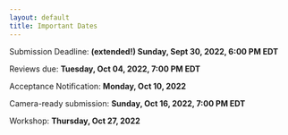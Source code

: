 ```yaml
---
layout: default
title: Important Dates
---
```


Submission Deadline: **(extended!) Sunday, Sept 30, 2022, 6:00 PM EDT**

Reviews due: **Tuesday, Oct 04, 2022, 7:00 PM EDT**

Acceptance Notification: **Monday, Oct 10, 2022**

Camera-ready submission: **Sunday, Oct 16, 2022, 7:00 PM EDT**

Workshop: **Thursday, Oct 27, 2022**

